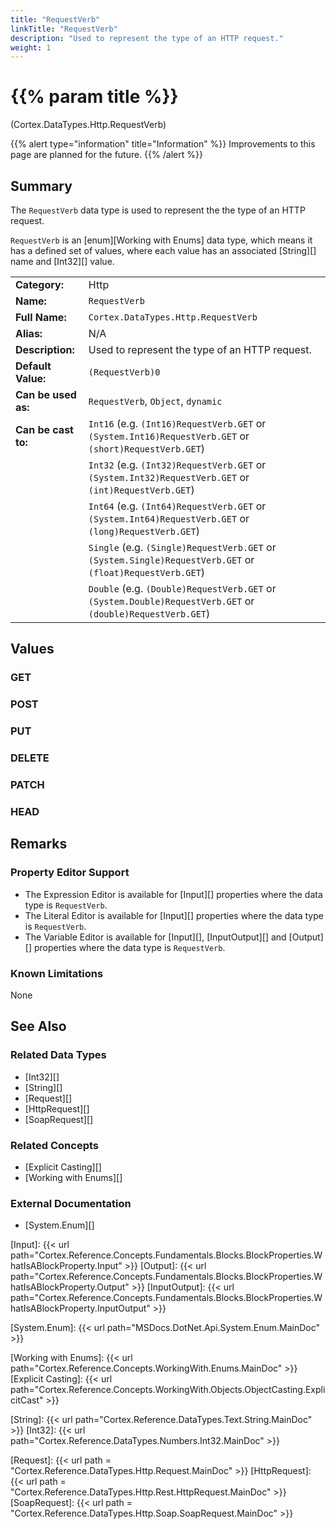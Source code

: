 ```yaml
---
title: "RequestVerb"
linkTitle: "RequestVerb"
description: "Used to represent the type of an HTTP request."
weight: 1
---
```


# {{% param title %}}

<p class="namespace">(Cortex.DataTypes.Http.RequestVerb)</p>

{{% alert type="information" title="Information" %}} Improvements to this page are planned for the future. {{% /alert %}}

## Summary

The `RequestVerb` data type is used to represent the the type of an HTTP request.

`RequestVerb` is an [enum][Working with Enums] data type, which means it has a defined set of values, where each value has an associated [String][] name and [Int32][] value.

| | |
|-|-|
| **Category:**          | Http                                                  |
| **Name:**              | `RequestVerb`                                |
| **Full Name:**         | `Cortex.DataTypes.Http.RequestVerb`         |
| **Alias:**             | N/A                                                    |
| **Description:**       | Used to represent the type of an HTTP request. |
| **Default Value:**     | `(RequestVerb)0`                             |
| **Can be used as:**    | `RequestVerb`, `Object`, `dynamic`           |
| **Can be cast to:**    | `Int16` (e.g. `(Int16)RequestVerb.GET` or `(System.Int16)RequestVerb.GET` or `(short)RequestVerb.GET`)  |
|                        | `Int32` (e.g. `(Int32)RequestVerb.GET` or `(System.Int32)RequestVerb.GET` or `(int)RequestVerb.GET`)  |
|                        | `Int64` (e.g. `(Int64)RequestVerb.GET` or `(System.Int64)RequestVerb.GET` or `(long)RequestVerb.GET`)  |
|                        | `Single` (e.g. `(Single)RequestVerb.GET` or `(System.Single)RequestVerb.GET` or `(float)RequestVerb.GET`)  |
|                        | `Double` (e.g. `(Double)RequestVerb.GET` or `(System.Double)RequestVerb.GET` or `(double)RequestVerb.GET`)  |

## Values

### GET

### POST

### PUT

### DELETE

### PATCH

### HEAD

## Remarks

### Property Editor Support

- The Expression Editor is available for [Input][] properties where the data type is `RequestVerb`.
- The Literal Editor is available for [Input][] properties where the data type is `RequestVerb`.
- The Variable Editor is available for [Input][], [InputOutput][] and [Output][] properties where the data type is `RequestVerb`.

### Known Limitations

None

## See Also

### Related Data Types

- [Int32][]
- [String][]
- [Request][]
- [HttpRequest][]
- [SoapRequest][]

### Related Concepts

- [Explicit Casting][]
- [Working with Enums][]

### External Documentation

- [System.Enum][]

[Input]: {{< url path="Cortex.Reference.Concepts.Fundamentals.Blocks.BlockProperties.WhatIsABlockProperty.Input" >}}
[Output]: {{< url path="Cortex.Reference.Concepts.Fundamentals.Blocks.BlockProperties.WhatIsABlockProperty.Output" >}}
[InputOutput]: {{< url path="Cortex.Reference.Concepts.Fundamentals.Blocks.BlockProperties.WhatIsABlockProperty.InputOutput" >}}

[System.Enum]: {{< url path="MSDocs.DotNet.Api.System.Enum.MainDoc" >}}

[Working with Enums]: {{< url path="Cortex.Reference.Concepts.WorkingWith.Enums.MainDoc" >}}
[Explicit Casting]: {{< url path="Cortex.Reference.Concepts.WorkingWith.Objects.ObjectCasting.ExplicitCast" >}}

[String]: {{< url path="Cortex.Reference.DataTypes.Text.String.MainDoc" >}}
[Int32]: {{< url path="Cortex.Reference.DataTypes.Numbers.Int32.MainDoc" >}}

[Request]: {{< url path = "Cortex.Reference.DataTypes.Http.Request.MainDoc" >}}
[HttpRequest]: {{< url path = "Cortex.Reference.DataTypes.Http.Rest.HttpRequest.MainDoc" >}}
[SoapRequest]: {{< url path = "Cortex.Reference.DataTypes.Http.Soap.SoapRequest.MainDoc" >}}